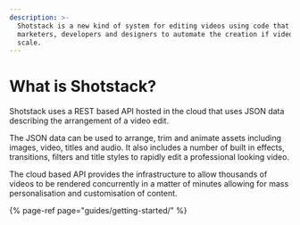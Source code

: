 ```yaml
---
description: >-
  Shotstack is a new kind of system for editing videos using code that enables
  marketers, developers and designers to automate the creation if videos at
  scale.
---
```


# What is Shotstack?

Shotstack uses a REST based API hosted in the cloud that uses JSON data describing the arrangement of a video edit.

The JSON data can be used to arrange, trim and animate assets including images, video, titles and audio. It also includes a number of built in effects, transitions, filters and title styles to rapidly edit a professional looking video.

The cloud based API provides the infrastructure to allow thousands of videos to be rendered concurrently in a matter of minutes allowing for mass personalisation and customisation of content.

{% page-ref page="guides/getting-started/" %}

